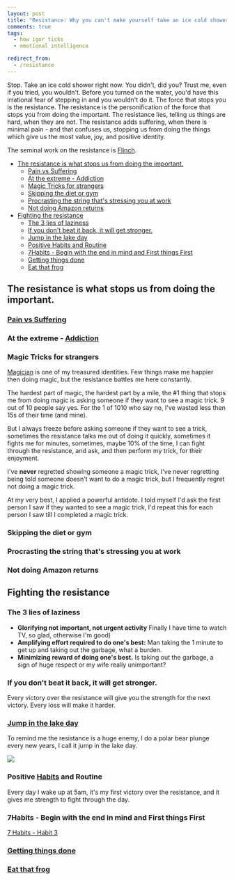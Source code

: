 ```yaml
---
layout: post
title: "Resistance: Why you can't make yourself take an ice cold shower"
comments: true
tags:
  - how igor ticks
  - emotional intelligence

redirect_from:
  - /resistance
---
```


Stop. Take an ice cold shower right now. You didn't, did you? Trust me, even if you tried, you wouldn't. Before you turned on the water, you'd have this irrational fear of stepping in and you wouldn't do it. The force that stops you is the resistance. The resistance is the personification of the force that stops you from doing the important. The resistance lies, telling us things are hard, when they are not. The resistance adds suffering, when there is minimal pain - and that confuses us, stopping us from doing the things which give us the most value, joy, and positive identity.

The seminal work on the resistance is [Flinch](https://github.com/idvorkin/blob/blob/master/books/the-flinch.pdf).

<!-- prettier-ignore-start -->
<!-- vim-markdown-toc GFM -->

- [The resistance is what stops us from doing the important.](#the-resistance-is-what-stops-us-from-doing-the-important)
    - [Pain vs Suffering](#pain-vs-suffering)
    - [At the extreme - Addiction](#at-the-extreme---addiction)
    - [Magic Tricks for strangers](#magic-tricks-for-strangers)
    - [Skipping the diet or gym](#skipping-the-diet-or-gym)
    - [Procrasting the string that's stressing you at work](#procrasting-the-string-thats-stressing-you-at-work)
    - [Not doing Amazon returns](#not-doing-amazon-returns)
- [Fighting the resistance](#fighting-the-resistance)
    - [The 3 lies of laziness](#the-3-lies-of-laziness)
    - [If you don't beat it back, it will get stronger.](#if-you-dont-beat-it-back-it-will-get-stronger)
    - [Jump in the lake day](#jump-in-the-lake-day)
    - [Positive Habits and Routine](#positive-habits-and-routine)
    - [7Habits - Begin with the end in mind and First things First](#7habits---begin-with-the-end-in-mind-and-first-things-first)
    - [Getting things done](#getting-things-done)
    - [Eat that frog](#eat-that-frog)

<!-- vim-markdown-toc -->
<!-- prettier-ignore-end -->

## The resistance is what stops us from doing the important.

### [Pain vs Suffering](/mental-pain)

### At the extreme - [Addiction](/addiction)

### Magic Tricks for strangers

[Magician](/magic) is one of my treasured identities. Few things make me happier then doing magic, but the resistance battles me here constantly.

The hardest part of magic, the hardest part by a mile, the #1 thing that stops me from doing magic is asking someone if they want to see a magic trick. 9 out of 10 people say yes. For the 1 of 1010 who say no, I've wasted less then 15s of their time (and mine).

But I always freeze before asking someone if they want to see a trick, sometimes the resistance talks me out of doing it quickly, sometimes it fights me for minutes, sometimes, maybe 10% of the time, I can fight through the resistance, and ask, and then perform my trick, for their enjoyment.

I've **never** regretted showing someone a magic trick, I've never regretting being told someone doesn't want to do a magic trick, but I frequently regret not doing a magic trick.

At my very best, I applied a powerful antidote. I told myself I'd ask the first person I saw if they wanted to see a magic trick, I'd repeat this for each person I saw till I completed a magic trick.

### Skipping the diet or gym

### Procrasting the string that's stressing you at work

### Not doing Amazon returns

## Fighting the resistance

### The 3 lies of laziness

- **Glorifying not important, not urgent activity** Finally I have time to watch TV, so glad, otherwise I'm good)
- **Amplifying effort required to do one's best:** Man taking the 1 minute to get up and taking out the garbage, what a burden.
- **Minimizing reward of doing one's best.** Is taking out the garbage, a sign of huge respect or my wife really unimportant?

### If you don't beat it back, it will get stronger.

Every victory over the resistance will give you the strength for the next victory. Every loss will make it harder.

### [Jump in the lake day](https://ig66.blogspot.com/search/label/jump_in_lake_day)

To remind me the resistance is a huge enemy, I do a polar bear plunge every new years, I call it jump in the lake day.

![](http://farm8.staticflickr.com/7013/6615434129_8040468028.jpg)

### Positive [Habits](/habits) and Routine

Every day I wake up at 5am, it's my first victory over the resistance, and it gives me strength to fight through the day.

### 7Habits - Begin with the end in mind and First things First

[7 Habits - Habit 3](/7habits)

### [Getting things done](/gtd)

### [Eat that frog](/frog)
